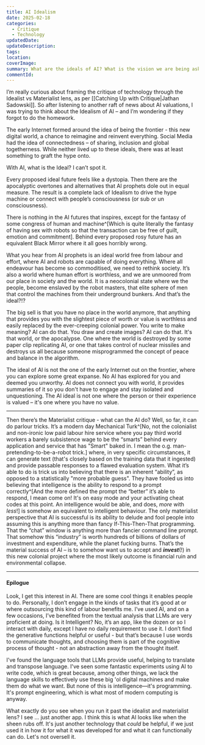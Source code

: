 ```yaml
---
title: AI Idealism
date: 2025-02-18
categories:
  - Critique
  - Technology
updatedDate: 
updateDescription: 
tags: 
location: 
coverImage: 
summary: What are the ideals of AI? What is the vision we are being asked to buy into?
commentId:
---
```

I’m really curious about framing the critique of technology through the Idealist vs Materialist lens, as per [[Catching Up with Critique|Jathan Sadowski]]. So after listening to another raft of news about AI valuations, I was trying to think about the Idealism of AI – and I’m wondering if they forgot to do the homework. 

The early Internet formed around the idea of being the frontier - this new digital world, a chance to reimagine and reinvent everything. Social Media had the idea of connectedness – of sharing, inclusion and global togetherness. While neither lived up to these ideals, there was at least something to graft the hype onto. 

With AI, what is the Ideal? I can’t spot it. 

Every proposed ideal future feels like a dystopia. Then there are the apocalyptic overtones and alternatives that AI prophets dole out in equal measure. The result is a complete lack of Idealism to drive the hype machine or connect with people’s consciousness (or sub or un consciousness). 

There is nothing in the AI futures that inspires, except for the fantasy of some congress of human and machine^[Which is quite literally the fantasy of having sex with robots so that the transaction can be free of guilt,  emotion and commitment]. Behind every proposed rosy future has an equivalent Black Mirror where it all goes horribly wrong. 

What you hear from AI prophets is an ideal world free from labour and effort, where AI and robots are capable of doing everything. Where all endeavour has become so commoditised, we need to rethink society. It’s also a world where human effort is worthless, and we are unmoored from our place in society and the world. It is a neocolonial state where we the people, become enslaved by the robot masters, that elite sphere of men that control the machines from their underground bunkers. And that’s the ideal?!?

The big sell is that you have no place in the world anymore, that anything that provides you with the slightest piece of worth or value is worthless and easily replaced by the ever-creeping colonial power. You write to make meaning? AI can do that. You draw and create images? AI can do that. It's that world, or the apocalypse. One where the world is destroyed by some paper clip replicating AI, or one that takes control of nuclear missiles and destroys us all because someone misprogrammed the concept of peace and balance in the algorithm. 

The ideal of AI is not the one of the early Internet out on the frontier, where you can explore some great expanse. No AI has explored for you and deemed you unworthy. AI does not connect you with world, it provides summaries of it so you don't have to engage and stay isolated and unquestioning. The AI ideal is not one where the person or their experience is valued – it's one where you have no value. 

---

Then there’s the Materialist critique - what can the AI do? Well, so far, it can do parlour tricks. It’s a modern day Mechanical Turk^[No, not the colonialist and non-ironic low paid labour hire service where you pay third world workers a barely subsistence wage to be the “smarts” behind every application and service that has "Smart" baked in. I mean the o.g. man-pretending-to-be-a-robot trick.] where, in very specific circumstances, it can generate text (that's closely based on the training data that it ingested) and provide passable responses to a flawed evaluation system. What it’s able to do is trick us into believing that there is an inherent “ability”, as opposed to a statistically "more probable guess". They have fooled us into believing that intelligence is the ability to respond to a prompt correctly^[And the more defined the prompt the “better” it’s able to respond, I mean come on! It's on easy mode and your activating cheat codes at this point. An intelligence would be able, and does, *more* with *less*!] is somehow an equivalent to intelligent behaviour. The only materialist perspective that AI is successful is its ability to delude and fool people into assuming this is anything more than fancy If-This-Then-That programming. That the “chat” window is anything more than fancier command line prompt. That somehow this “industry” is worth hundreds of billions of dollars of investment and expenditure, while the planet fucking burns. That’s the material success of AI – is to somehow want us to accept and ***invest***(!) in this new colonial project where the most likely outcome is financial ruin and environmental collapse. 

---
#### Epilogue
Look, I get this interest in AI. There are some cool things it enables people to do. Personally, I don’t engage in the kinds of tasks that it’s good at or where outsourcing this kind of labour benefits me. I’ve used AI, and on a few occasions, I’ve benefited from the textual analysis that LLMs are very proficient at doing. Is it Intelligent? No, it’s an app, like the dozen or so I interact with daily, except I have no daily requirement to use it. I don’t find the generative functions helpful or useful - but that’s because I use words to communicate thoughts, and choosing them is part of the cognitive process of thought - not an abstraction away from the thought itself. 

I've found the language tools that LLMs provide useful, helping to translate and transpose language. I've seen some fantastic experiments using AI to write code, which is great because, among other things, we lack the language skills to effectively use these big 'ol digital machines and make them do what we want. But none of this is intelligence—it's programming. It's prompt engineering, which is what most of modern computing is anyway. 

What exactly do you see when you run it past the idealist and materialist lens? I see ... just another app. I think this is what AI looks like when the sheen rubs off.  It's just another technology that *could* be helpful, if we just used it in how it for what it was developed for and what it can functionally can do. Let's not oversell it. 




